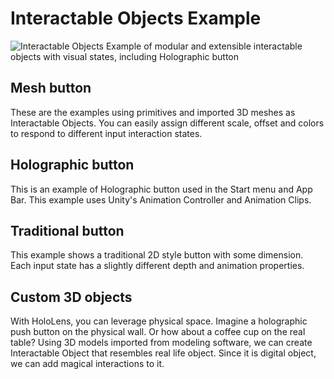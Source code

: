 # Interactable Objects Example
![Interactable Objects](/External/ReadMeImages/MRTK_InteractableObject.jpg)
Example of modular and extensible interactable objects with visual states, including Holographic button

## Mesh button ##
These are the examples using primitives and imported 3D meshes as Interactable Objects. You can easily assign different scale, offset and colors to respond to different input interaction states.

## Holographic button ##
This is an example of Holographic button used in the Start menu and App Bar. This example uses Unity's Animation Controller and Animation Clips.

## Traditional button ##
This example shows a traditional 2D style button with some dimension. Each input state has a slightly different depth and animation properties.  

## Custom 3D objects ##
With HoloLens, you can leverage physical space. Imagine a holographic push button on the physical wall. Or how about a coffee cup on the real table? Using 3D models imported from modeling software, we can create Interactable Object that resembles real life object. Since it is digital object, we can add magical interactions to it.
